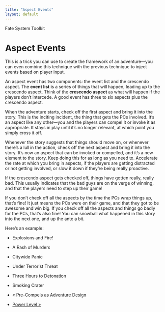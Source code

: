 ```yaml
---
title: "Aspect Events"
layout: default
---
```

    
Fate System Toolkit

#  Aspect Events

This is a trick you can use to create the framework of an adventure—you can
even combine this technique with the previous technique to inject events based
on player input.

An aspect event has two components: the event list and the crescendo aspect.
The **event list** is a series of things that will happen, leading up to the
crescendo aspect. Think of the **crescendo aspect** as what will happen if the
players don’t intercede. A good event has three to six aspects plus the
crescendo aspect.

When the adventure starts, check off the first aspect and bring it into the
story. This is the inciting incident, the thing that gets the PCs involved.
It’s an aspect like any other—you and the players can compel it or invoke it
as appropriate. It stays in play until it’s no longer relevant, at which point
you simply cross it off.

Whenever the story suggests that things should move on, or whenever there’s a
lull in the action, check off the next aspect and bring it into the story.
It’s now an aspect that can be invoked or compelled, and it’s a new element to
the story. Keep doing this for as long as you need to. Accelerate the rate at
which you bring in aspects, if the players are getting distracted or not
getting involved, or slow it down if they’re being really proactive.

If the crescendo aspect gets checked off, things have gotten really, really
bad. This usually indicates that the bad guys are on the verge of winning, and
that the players need to step up their game!

If you don’t check off all the aspects by the time the PCs wrap things up,
that’s fine! It just means the PCs were on their game, and that they got to be
awesome and win big. If you check off all the aspects and things go badly for
the PCs, that’s also fine! You can snowball what happened in this story into
the next one, and up the ante a bit.

Here’s an example:

  * <span class="aspect">Explosions and Fire!</span>
  * <span class="aspect">A Rash of Murders</span>
  * <span class="aspect">Citywide Panic</span>
  * <span class="aspect">Under Terrorist Threat</span>
  * <span class="aspect">Three Hours to Detonation</span>
  * <span class="aspect">Smoking Crater</span>

  * [« Pre-Compels as Adventure Design](/fate-system-toolkit/pre-compels-adventure-design)
  * [Power Level »](/fate-system-toolkit/power-level)

